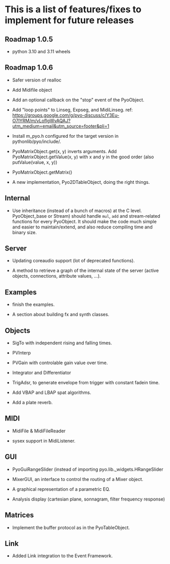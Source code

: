 This is a list of features/fixes to implement for future releases
=================================================================

Roadmap 1.0.5
-------------

- python 3.10 and 3.11 wheels

Roadmap 1.0.6
-------------

- Safer version of realloc

- Add Midifile object

- Add an optional callback on the "stop" event of the PyoObject. 

- Add "loop points" to Linseg, Expseg, and MidiLinseg.
  ref: https://groups.google.com/g/pyo-discuss/c/Y3Eu-O7lYRM/m/vLoflgWvAQAJ?utm_medium=email&utm_source=footer&pli=1

- Install m_pyo.h configured for the target version in pythonlib/pyo/include/.

- PyoMatrixObject.get(x, y) inverts arguments. Add PyoMatrixObject.getValue(x, y) with x and y in the good order (also putValue(value, x, y))
- PyoMatrixObject.getMatrix()
- A new implementation, Pyo2DTableObject, doing the right things.

Internal
--------

- Use inheritance (instead of a bunch of macros) at the C level. 
  PyoObject_base or Stream) should handle `mul`, `add` and 
  stream-related functions for every PyoObject. It should make the 
  code much simple and easier to maintain/extend, and also reduce 
  compiling time and binary size.

Server
------

- Updating coreaudio support (lot of deprecated functions).

- A method to retrieve a graph of the internal state of the server 
  (active objects, connections, attribute values, ...).

Examples
--------

- finish the examples.

- A section about building fx and synth classes.

Objects
-------

- SigTo with independent rising and falling times.

- PVInterp

- PVGain with controlable gain value over time.

- Integrator and Differentiator

- TrigAdsr, to generate envelope from trigger with constant fadein time.

- Add VBAP and LBAP spat algorithms.

- Add a plate reverb.

MIDI
----

- MidiFile & MidiFileReader

- sysex support in MidiListener.

GUI
---

- PyoGuiRangeSlider (instead of importing pyo.lib._widgets.HRangeSlider

- MixerGUI, an interface to control the routing of a Mixer object.

- A graphical representation of a parametric EQ.

- Analysis display (cartesian plane, sonnagram, filter frequency response)


Matrices
--------

- Implement the buffer protocol as in the PyoTableObject.

Link
----

- Added Link integration to the Event Framework.
